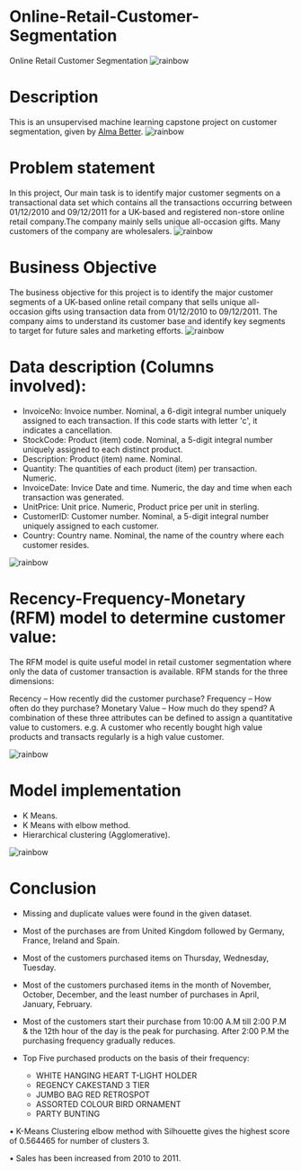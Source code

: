 # Online-Retail-Customer-Segmentation
Online Retail Customer Segmentation
![rainbow](https://user-images.githubusercontent.com/85065799/204543278-26c507b6-400a-42e0-852f-2e09362f6e12.png)
# <b>Description</b>
This is an unsupervised machine learning capstone project on customer segmentation, given by [Alma Better](https://www.almabetter.com/).
![rainbow](https://user-images.githubusercontent.com/85065799/204543278-26c507b6-400a-42e0-852f-2e09362f6e12.png)
# <b>Problem statement</b>
In this project, Our main task is to identify major customer segments on a transactional data set which contains all the transactions occurring between 01/12/2010 and 09/12/2011 for a UK-based and registered non-store online retail company.The company mainly sells unique all-occasion gifts. Many customers of the company are wholesalers. 
![rainbow](https://user-images.githubusercontent.com/85065799/204543278-26c507b6-400a-42e0-852f-2e09362f6e12.png)
# Business Objective
The business objective for this project is to identify the major customer segments of a UK-based online retail company that sells unique all-occasion gifts using transaction data from 01/12/2010 to 09/12/2011. The company aims to understand its customer base and identify key segments to target for future sales and marketing efforts.
![rainbow](https://user-images.githubusercontent.com/85065799/204543278-26c507b6-400a-42e0-852f-2e09362f6e12.png)
# <b>Data description (Columns involved):</b>

* InvoiceNo: Invoice number. Nominal, a 6-digit integral number uniquely assigned to each transaction. If this code starts with letter 'c', it indicates a cancellation.
* StockCode: Product (item) code. Nominal, a 5-digit integral number uniquely assigned to each distinct product.
* Description: Product (item) name. Nominal.
* Quantity: The quantities of each product (item) per transaction. Numeric.
* InvoiceDate: Invice Date and time. Numeric, the day and time when each transaction was generated.
* UnitPrice: Unit price. Numeric, Product price per unit in sterling.
* CustomerID: Customer number. Nominal, a 5-digit integral number uniquely assigned to each customer.
* Country: Country name. Nominal, the name of the country where each customer resides.

![rainbow](https://user-images.githubusercontent.com/85065799/204543278-26c507b6-400a-42e0-852f-2e09362f6e12.png)
# Recency-Frequency-Monetary (RFM) model to determine customer value:
The RFM model is quite useful model in retail customer segmentation where only the data of customer transaction is available. RFM stands for the three dimensions:

Recency – How recently did the customer purchase?
Frequency – How often do they purchase?
Monetary Value – How much do they spend?
A combination of these three attributes can be defined to assign a quantitative value to customers. e.g. A customer who recently bought high value products and transacts regularly is a high value customer.

![rainbow](https://user-images.githubusercontent.com/85065799/204543278-26c507b6-400a-42e0-852f-2e09362f6e12.png)
# Model implementation
   * K Means.
   * K Means with elbow method.
   * Hierarchical clustering (Agglomerative).
 
![rainbow](https://user-images.githubusercontent.com/85065799/204543278-26c507b6-400a-42e0-852f-2e09362f6e12.png)
# Conclusion 
* Missing and duplicate values were found in the given dataset.

* Most of the purchases are from United Kingdom followed by Germany, France, Ireland and Spain.

* Most of the customers purchased items on Thursday, Wednesday, Tuesday.

* Most of the customers purchased items in the month of November, October, December, and the least number of purchases in April, January, February.

* Most of the customers start their purchase from 10:00 A.M till 2:00 P.M & the 12th hour of the day is the peak for purchasing. After 2:00 P.M the purchasing frequency gradually reduces.

* Top Five purchased products on the basis of their frequency:

   * WHITE HANGING HEART T-LIGHT HOLDER
   * REGENCY CAKESTAND 3 TIER
   * JUMBO BAG RED RETROSPOT
   * ASSORTED COLOUR BIRD ORNAMENT
   * PARTY BUNTING


• K-Means Clustering elbow method with Silhouette gives the highest score of 0.564465 for number of clusters 3.

• Sales has been increased from 2010 to 2011.

